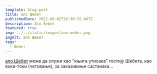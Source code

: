 ```yaml
---
template: blog-post
title: ало Шебет
publishedDate: 2022-09-02T16:30:32.467Z
description: Alo Šebet
featured: true
img: ../../static/images/ало-шебет.png
imgAlt: ало Шебет
tags:
  - Шебет
---
```

[ало Шебет](https://l.facebook.com/l.php?u=https%3A%2F%2Fp.rumbletalk.com%2F%3Fh%3DfC*m*ABk%26fbclid%3DIwAR3g38XM5lEEw7ZZSlQzx9nvhTffYmb96oj0maUoqwk-UHUv_V8Sxxu-nBA&h=AT2K5p8vdBTGrpFzOepldxJZ9xArf1BuMuA_aOd6tupIdl9NrXuRqbT3n5Ra7Dali6srJLn3Tqyb9NuPIjMZjJ7R0Og9XrSQPXiZe88DiOiwBU83VCY6UwRwS-ep&__tn__=H-R&c[0]=AT0AJVQABIZClJA9cP_TsQQLy099z9gt2Fcl1uXP7mXPN6tphDBBdQKuDcCFQiwEC0kIJsmzcXF_mKraG5B5uFLqANIORuyN2vHLBUl-hEeeaLyQAVUZaP5L-_nXcBW-9tQHaL2xdn4lK9BxCsXfnlP367AzwUtrOeY787UUNDGsOX_EzLJFhTiLwo9V_K8p70t29-nUWDrnbLuhsg) може да служи као "књига утисака" гостију Шебета, као воки-токи (четовање), за заказивање састанака...